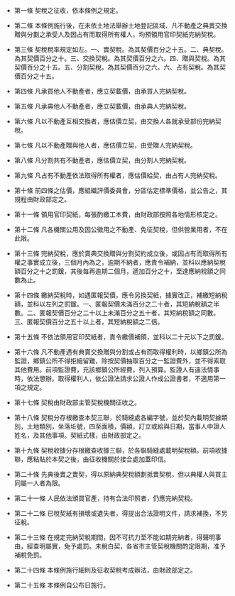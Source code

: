 * 第一條 契稅之征收，依本條例之規定。

* 第二條 本條例施行後，在未依土地法舉辦土地登記區域、凡不動產之典賣交換贈與分劃之承受人及因占有而取得所有權人，均預領用官印契紙完納契稅。

* 第三條 契稅稅率規定如左。一、賣契稅。為其契價百分之十五。二、典契稅。為其契價百分之十。三、交換契稅。為其契價百分之六。四、贈與契稅。為其契價百分之十五。五、分割契稅。為其契價百分之六。六、占有契稅。為其契價百分之十五。

* 第四條 凡承買他人不動產者，應立契載價，由承買人完納契稅。

* 第五條 凡承典他人不動產者，應立契載價，由承典人完納契稅。

* 第六條 凡以不動產互相交換者，應估價立契，由交換人各就承受部份完納契稅。

* 第七條 凡以不動產贈與他人者，應估價立契，由受贈人完納契稅。

* 第八條 凡分割共有不動產者，應估價立契，由分割人完納契稅。

* 第九條 凡占有不動產依法取得所有權者，應估價給契，由占有人完納契稅。

* 第十條 前四條之估價，應組織評價委員會，分區估定標準價格，並公告之，其規程由財政部定之。

* 第十一條 領用官印契紙，每張酌繳工本費，由財政部按照各地情形核定之。

* 第十二條 凡各機關公用及因公徵用之不動產、免征契稅，但供營業用者，不在此限。

* 第十三條 完納契稅，應於賣典交換贈與分割契約成立後，或因占有而取得所有權之事實成立後，三個月內為之，逾期不納者，應責令補納，並科以應納契稅額百分之十之罰鍰，其後每再逾期二個月，遞加百分之十，至達應納稅額之同數為止。

* 第十四條 繳納契稅時，如遇匿報契價，應令另換契紙，據實改正，補繳短納稅額，並科以左列之罰鍰。一、匿報契價未滿百分之二十者，其短納稅額之半數。二、匿報契價百分之二十以上未滿百分之五十者，其短納稅額之同數。三、匿報契價百分之五十以上者，其短納稅額之二倍。

* 第十五條 不依法領用官印契紙者，責令繳價補領，並科以二十元以下之罰鍰。

* 第十六條 凡不動產遇有典賣交換贈與分割或占有而取得權利時，以鄉鎮公所為監證，鄉鎮公所不得拒絕留難，除按契價抽取百分之一監證費外，並不得索取其他費用。前項監證費，充該鄉鎮公所經費，列入預算。監證人有違法情事時，依法懲辦。取得權利人，依公證法請求公證人作成公證書者，不適用第一項之規定。

* 第十七條 契稅由財政部主管契稅機關征收之。

* 第十八條 契稅分存根繳查本契三聯，於騎縫處各編字號，並於契內載明契據類別，土地類別，坐落坵號，四至面積，價額，訂立或給與日期，當事人中證人姓名，及其他事項。契紙式樣，由財政部定之。

* 第十九條 契稅收據分存根繳查收據三聯，於各聯騎縫處載明契稅額。前項收據聯，應粘貼於本契之後，由征收機關於接合處加蓋印信。

* 第二十條 先典後賣之賣契，得以原納典契稅額劃抵賣契稅，但以典權人與買主同屬一人者為限。

* 第二十一條 人民依法頒買官產，持有合法印照者，仍應完納契稅。

* 第二十二條 已稅契紙有損壞或遺失者，得提出合法證明文件，請求補換，不另征稅。

* 第二十三條 在規定完納契稅期間，因不可抗力至不能如期完納者，得聲明事由，經查明屬實，免予處罰。未稅白契，各省市主管契稅機關酌定限期，准予補稅免罰。

* 第二十四條 本條例施行細則及征收契稅考成辦法，由財政部定之。

* 第二十五條 本條例自公布日施行。


